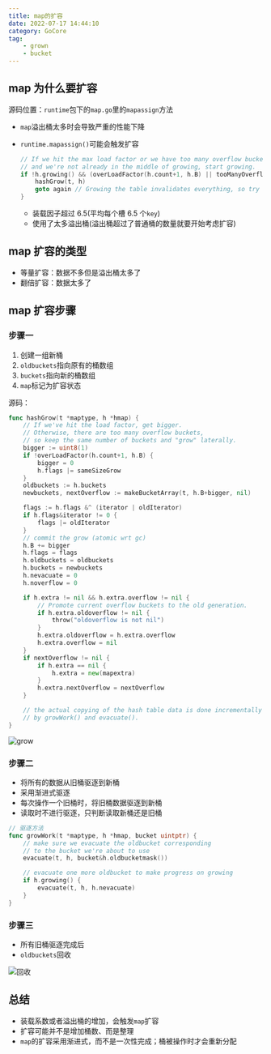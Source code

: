 ```yaml
---
title: map的扩容
date: 2022-07-17 14:44:10
category: GoCore
tag:
    - grown
    - bucket
---
```


## map 为什么要扩容

源码位置：`runtime`包下的`map.go`里的`mapassign`方法

-   `map`溢出桶太多时会导致严重的性能下降

-   `runtime.mapassign()`可能会触发扩容

    ```go
    // If we hit the max load factor or we have too many overflow buckets,
    // and we're not already in the middle of growing, start growing.
    if !h.growing() && (overLoadFactor(h.count+1, h.B) || tooManyOverflowBuckets(h.noverflow, h.B)) {
        hashGrow(t, h)
        goto again // Growing the table invalidates everything, so try again
    }
    ```

    -   装载因子超过 6.5(平均每个槽 6.5 个`key`)
    -   使用了太多溢出桶(溢出桶超过了普通桶的数量就要开始考虑扩容)

## map 扩容的类型

-   等量扩容：数据不多但是溢出桶太多了
-   翻倍扩容：数据太多了

## map 扩容步骤

### 步骤一

1.  创建一组新桶
2.  `oldbuckets`指向原有的桶数组
3.  `buckets`指向新的桶数组
4.  `map`标记为扩容状态

源码：

```go
func hashGrow(t *maptype, h *hmap) {
	// If we've hit the load factor, get bigger.
	// Otherwise, there are too many overflow buckets,
	// so keep the same number of buckets and "grow" laterally.
	bigger := uint8(1)
	if !overLoadFactor(h.count+1, h.B) {
		bigger = 0
		h.flags |= sameSizeGrow
	}
	oldbuckets := h.buckets
	newbuckets, nextOverflow := makeBucketArray(t, h.B+bigger, nil)

	flags := h.flags &^ (iterator | oldIterator)
	if h.flags&iterator != 0 {
		flags |= oldIterator
	}
	// commit the grow (atomic wrt gc)
	h.B += bigger
	h.flags = flags
	h.oldbuckets = oldbuckets
	h.buckets = newbuckets
	h.nevacuate = 0
	h.noverflow = 0

	if h.extra != nil && h.extra.overflow != nil {
		// Promote current overflow buckets to the old generation.
		if h.extra.oldoverflow != nil {
			throw("oldoverflow is not nil")
		}
		h.extra.oldoverflow = h.extra.overflow
		h.extra.overflow = nil
	}
	if nextOverflow != nil {
		if h.extra == nil {
			h.extra = new(mapextra)
		}
		h.extra.nextOverflow = nextOverflow
	}

	// the actual copying of the hash table data is done incrementally
	// by growWork() and evacuate().
}
```

![grow](https://xingqiu-tuchuang-1256524210.cos.ap-shanghai.myqcloud.com/4021/20220717142728.png)

### 步骤二

-   将所有的数据从旧桶驱逐到新桶
-   采用渐进式驱逐
-   每次操作一个旧桶时，将旧桶数据驱逐到新桶
-   读取时不进行驱逐，只判断读取新桶还是旧桶

```go
// 驱逐方法
func growWork(t *maptype, h *hmap, bucket uintptr) {
	// make sure we evacuate the oldbucket corresponding
	// to the bucket we're about to use
	evacuate(t, h, bucket&h.oldbucketmask())

	// evacuate one more oldbucket to make progress on growing
	if h.growing() {
		evacuate(t, h, h.nevacuate)
	}
}
```

### 步骤三

-   所有旧桶驱逐完成后
-   `oldbuckets`回收

![回收](https://xingqiu-tuchuang-1256524210.cos.ap-shanghai.myqcloud.com/4021/20220717144128.png)

## 总结

-   装载系数或者溢出桶的增加，会触发`map`扩容
-   扩容可能并不是增加桶数、而是整理
-   `map`的扩容采用渐进式，而不是一次性完成；桶被操作时才会重新分配
